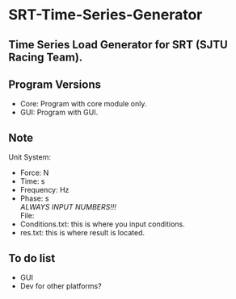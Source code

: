 # SRT-Time-Series-Generator
Time Series Load Generator for SRT (SJTU Racing Team).
---
## Program Versions
- Core: Program with core module only.
- GUI: Program with GUI.
## Note
Unit System:
- Force: N
- Time: s
- Frequency: Hz
- Phase: s  
*ALWAYS INPUT NUMBERS!!!*  
File:
- Conditions.txt: this is where you input conditions.
- res.txt: this is where result is located.
## To do list
- GUI
- Dev for other platforms?
